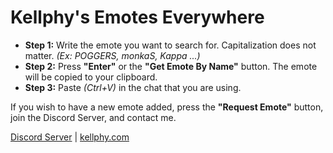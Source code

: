 # Kellphy's Emotes Everywhere
- **Step 1:** Write the emote you want to search for. Capitalization does not matter. *(Ex: POGGERS, monkaS, Kappa ...)*
- **Step 2:** Press **"Enter"** or the **"Get Emote By Name"** button. The emote will be copied to your clipboard.
- **Step 3:** Paste *(Ctrl+V)* in the chat that you are using.

If you wish to have a new emote added, press the **"Request Emote"** button, join the Discord Server, and contact me.

[Discord Server](https://discord.gg/ycYmMmP/) | [kellphy.com](https://kellphy.com/)
